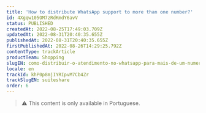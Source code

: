 ```yaml
---
title: 'How to distribute WhatsApp support to more than one number?'
id: 4Xgqw105OM7zRdKmdY6avV
status: PUBLISHED
createdAt: 2022-08-25T17:49:03.709Z
updatedAt: 2022-08-31T20:40:35.655Z
publishedAt: 2022-08-31T20:40:35.655Z
firstPublishedAt: 2022-08-26T14:29:25.792Z
contentType: trackArticle
productTeam: Shopping
slugEN: como-distribuir-o-atendimento-no-whatsapp-para-mais-de-um-numero
locale: en
trackId: khP0p8mjIYRIpvM7Cb4Zr
trackSlugEN: suiteshare
order: 6
---
```


> ⚠️ This content is only available in Portuguese.
